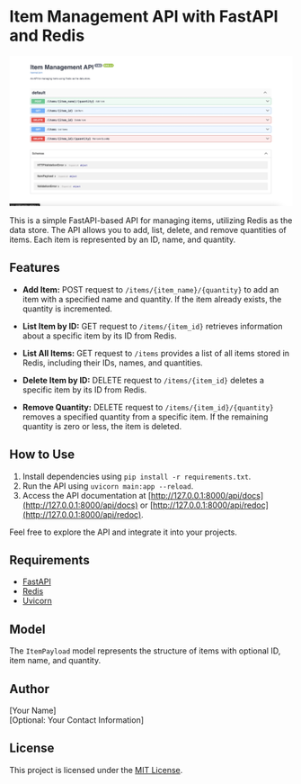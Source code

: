 # Item Management API with FastAPI and Redis

![API Image](https://github.com/nicholas124/groceries-plugin/blob/main/docIMage.jpeg)

This is a simple FastAPI-based API for managing items, utilizing Redis as the data store. The API allows you to add, list, delete, and remove quantities of items. Each item is represented by an ID, name, and quantity.

## Features
- **Add Item:** POST request to `/items/{item_name}/{quantity}` to add an item with a specified name and quantity. If the item already exists, the quantity is incremented.

- **List Item by ID:** GET request to `/items/{item_id}` retrieves information about a specific item by its ID from Redis.

- **List All Items:** GET request to `/items` provides a list of all items stored in Redis, including their IDs, names, and quantities.

- **Delete Item by ID:** DELETE request to `/items/{item_id}` deletes a specific item by its ID from Redis.

- **Remove Quantity:** DELETE request to `/items/{item_id}/{quantity}` removes a specified quantity from a specific item. If the remaining quantity is zero or less, the item is deleted.

## How to Use
1. Install dependencies using `pip install -r requirements.txt`.
2. Run the API using `uvicorn main:app --reload`.
3. Access the API documentation at [http://127.0.0.1:8000/api/docs](http://127.0.0.1:8000/api/docs) or [http://127.0.0.1:8000/api/redoc](http://127.0.0.1:8000/api/redoc).

Feel free to explore the API and integrate it into your projects.

## Requirements
- [FastAPI](https://fastapi.tiangolo.com/)
- [Redis](https://redis.io/)
- [Uvicorn](https://www.uvicorn.org/)

## Model
The `ItemPayload` model represents the structure of items with optional ID, item name, and quantity.

## Author
[Your Name]  
[Optional: Your Contact Information]

## License
This project is licensed under the [MIT License](LICENSE).
